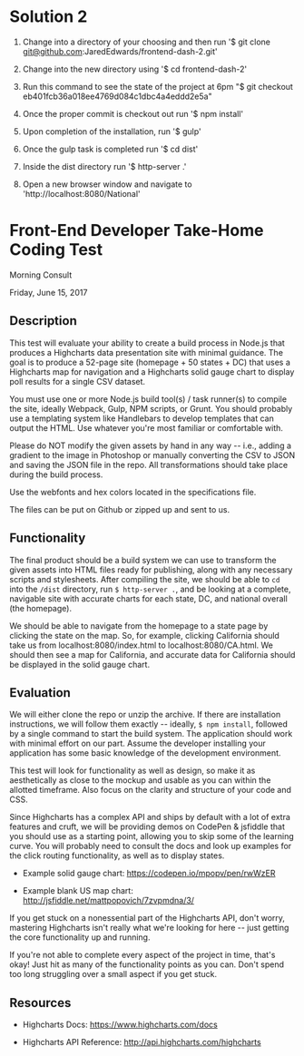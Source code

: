 # Solution 2 

1. Change into a directory of your choosing and then run 
  '$ git clone git@github.com:JaredEdwards/frontend-dash-2.git'
  
2. Change into the new directory using '$ cd frontend-dash-2'

3. Run this command to see the state of the project at 6pm "$ git checkout eb401fcb36a018ee4769d084c1dbc4a4eddd2e5a"

4. Once the proper commit is checkout out run '$ npm install'

5. Upon completion of the installation, run '$ gulp'

6. Once the gulp task is completed run '$ cd dist'

7. Inside the dist directory run '$ http-server .'

8. Open a new browser window and navigate to 'http://localhost:8080/National'


# Front-End Developer Take-Home Coding Test

Morning Consult

Friday, June 15, 2017

## Description

This test will evaluate your ability to create a build process in Node.js that produces a Highcharts data presentation site with minimal guidance. The goal is to produce a 52-page site (homepage + 50 states + DC) that uses a Highcharts map for navigation and a Highcharts solid gauge chart to display poll results for a single CSV dataset.

You must use one or more Node.js build tool(s) / task runner(s) to compile the site, ideally Webpack, Gulp, NPM scripts, or Grunt. You should probably use a templating system like Handlebars to develop templates that can output the HTML. Use whatever you're most familiar or comfortable with.

Please do NOT modify the given assets by hand in any way -- i.e., adding a gradient to the image in Photoshop or manually converting the CSV to JSON and saving the JSON file in the repo. All transformations should take place during the build process.

Use the webfonts and hex colors located in the specifications file.

The files can be put on Github or zipped up and sent to us.

## Functionality

The final product should be a build system we can use to transform the given assets into HTML files ready for publishing, along with any necessary scripts and stylesheets. After compiling the site, we should be able to `cd` into the `/dist` directory, run `$ http-server .`, and be looking at a complete, navigable site with accurate charts for each state, DC, and national overall (the homepage).

We should be able to navigate from the homepage to a state page by clicking the state on the map. So, for example, clicking California should take us from localhost:8080/index.html to localhost:8080/CA.html. We should then see a map for California, and accurate data for California should be displayed in the solid gauge chart.

## Evaluation

We will either clone the repo or unzip the archive. If there are installation instructions, we will follow them exactly -- ideally, `$ npm install`, followed by a single command to start the build system. The application should work with minimal effort on our part. Assume the developer installing your application has some basic knowledge of the development environment.

This test will look for functionality as well as design, so make it as aesthetically as close to the mockup and usable as you can within the allotted timeframe. Also focus on the clarity and structure of your code and CSS.

Since Highcharts has a complex API and ships by default with a lot of extra features and cruft, we will be providing demos on CodePen & jsfiddle that you should use as a starting point, allowing you to skip some of the learning curve. You will probably need to consult the docs and look up examples for the click routing functionality, as well as to display states.

* Example solid gauge chart: https://codepen.io/mpopv/pen/rwWzER

* Example blank US map chart: http://jsfiddle.net/mattpopovich/7zvpmdna/3/

If you get stuck on a nonessential part of the Highcharts API, don't worry, mastering Highcharts isn't really what we're looking for here -- just getting the core functionality up and running.

If you're not able to complete every aspect of the project in time, that's okay! Just hit as many of the functionality points as you can. Don't spend too long struggling over a small aspect if you get stuck.

## Resources

* Highcharts Docs: https://www.highcharts.com/docs

* Highcharts API Reference: http://api.highcharts.com/highcharts
